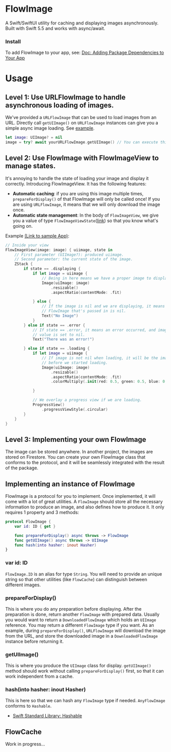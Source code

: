 # FlowImage
A Swift/SwiftUI utility for caching and displaying images asynchronously. Built with Swift 5.5 and works with async/await.

### Install
To add FlowImage to your app, see: [Doc: Adding Package Dependencies to Your App](https://developer.apple.com/documentation/swift_packages/adding_package_dependencies_to_your_app)

# Usage
## Level 1: Use URLFlowImage to handle asynchronous loading of images.
We've provided a `URLFlowImage` that can be used to load images from an URL. Directly call `getUIImage()` on 
`URLFlowImage` instances can give you a simple async image loading. See [example](FlowImageSampleApp/FlowImageSampleApp/Level1View.swift).
```Swift
let image: UIImage? = nil
image = try? await yourURLFlowImage.getUIImage() // You can execute this in your view's .task{}
```

## Level 2: Use FlowImage with FlowImageView to manage states.
It's annoying to handle the state of loading your image and display it correctly. Introducing FlowImageView. It has the following
features:
- **Automatic caching**: if you are using this image multiple times, `prepareForDisplay()` of that FlowImage will only be called once! If you are using `URLFlowImage`, it means that we will only download the image once. 
- **Automatic state management**: In the body of `FlowImageView`, we give you a value of type `FlowImageViewState`([link](Sources/FlowImage/FlowImageView/FlowImageViewState.swift)) so that you know what's going on. 

Example [(Link to sample App)](FlowImageSampleApp/FlowImageSampleApp/Level2View.swift):
```Swift
// Inside your view
FlowImageView(image: image) { uiimage, state in
    // First parameter (UIImage?): produced uiimage.
    // Second parameter: the current state of the image.
    ZStack {
        if state == .displaying {
            if let image = uiimage {
                // Being in here means we have a proper image to display
                Image(uiImage: image)
                    .resizable()
                    .aspectRatio(contentMode: .fit)

            } else {
                // If the image is nil and we are displaying, it means the
                // FlowImage that's passed in is nil.
                Text("No Image")
            }
        } else if state == .error {
            // If state == .error, it means an error occurred, and image
            // value is set to nil.
            Text("There was an error!")

        } else if state == .loading {
            if let image = uiimage {
                // If image is not nil when loading, it will be the image
                // before we started loading.
                Image(uiImage: image)
                    .resizable()
                    .aspectRatio(contentMode: .fit)
                    .colorMultiply(.init(red: 0.5, green: 0.5, blue: 0.5))

            }

            // We overlay a progress view if we are loading.
            ProgressView()
                .progressViewStyle(.circular)
        }
    }
}
```

## Level 3: Implementing your own FlowImage
The image can be stored anywhere. In another project, the images are stored on 
Firestore. You can create your own FlowImage class that conforms to the protocol,
and it will be seamlessly integrated with the result of the package.


## Implementing an instance of FlowImage

FlowImage is a protocol for you to implement. Once implemented, it will come with 
a lot of great utilities. A `FlowImage` should store all the necessary information 
to produce an image, and also defines how to produce it.
It only requires 1 property and 3 methods:
```Swift
protocol FlowImage {
    var id: ID { get }

    func prepareForDisplay() async throws -> FlowImage
    func getUIImage() async throws -> UIImage
    func hash(into hasher: inout Hasher)
}
```
### var id: ID
`FlowImage.ID` is an alias for type `String`. You will need to provide an unique string so that other utilities (like `FlowCache`) can distinguish
between different images.


### prepareForDisplay()
This is where you do any preparation before displaying. After the preparation is done, return another `FlowImage` with prepared data.
Usually you would want to return a `DownloadedFlowImage` which holds an `UIImage` reference. You may return a different `FlowImage` 
type if you want. As an example, during `prepareForDisplay()`, `URLFlowImage` will download the image from the URL, and store the 
downloaded image in a `DownloadedFlowImage` instance before returning it.

### getUIImage() 
This is where you produce the `UIImage` class for display. `getUIImage()` method should work without calling `prepareForDisplay()` first, so that 
it can work independent from a cache.

### hash(into hasher: inout Hasher)
This is here so that we can hash any `FlowImage` type if needed. `AnyFlowImage` conforms to `Hashable`.
- [Swift Standard Library: Hashable](https://developer.apple.com/documentation/swift/hashable)


## FlowCache
Work in progress...
